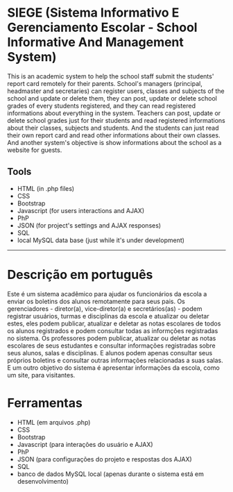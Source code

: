 # SIEGE (Sistema Informativo E Gerenciamento Escolar - School Informative And Management System)

This is an academic system to help the school staff submit the students' report card remotely for their parents.
School's managers (principal, headmaster and secretaries) can register users, classes and subjects of the school and update or delete them, they can post, update or delete school grades of every students registered, and they can read registered informations about everything in the system. Teachers can post, update or delete school grades just for their students and read registered informations about their classes, subjects and students. And the students can just read their own report card and read other informations about their own classes.
And another system's objective is show informations about the school as a website for guests.

## Tools

* HTML (in .php files)
* CSS
* Bootstrap
* Javascript (for users interactions and AJAX)
* PhP
* JSON (for project's settings and AJAX responses)
* SQL
* local MySQL data base (just while it's under development)

---------------

# Descrição em português

Este é um sistema acadêmico para ajudar os funcionários da escola a enviar os boletins dos alunos remotamente para seus pais.
Os gerenciadores - diretor(a), vice-diretor(a) e secretários(as) - podem registrar usuários, turmas e disciplinas da escola e atualizar ou deletar estes, eles podem publicar, atualizar e deletar as notas escolares de todos os alunos registrados e podem consultar todas as informções registradas no sistema. Os professores podem publicar, atualizar ou deletar as notas escolares de seus estudantes e consultar informações registradas sobre seus alunos, salas e disciplinas. E alunos podem apenas consultar seus próprios boletins e consultar outras informações relacionadas a suas salas.
E um outro objetivo do sistema é apresentar informações da escola, como um site, para visitantes.

# Ferramentas

* HTML (em arquivos .php)
* CSS
* Bootstrap
* Javascript (para interações do usuário e AJAX)
* PhP
* JSON (para configurações do projeto e respostas dos AJAX)
* SQL
* banco de dados MySQL local (apenas durante o sistema está em desenvolvimento)
